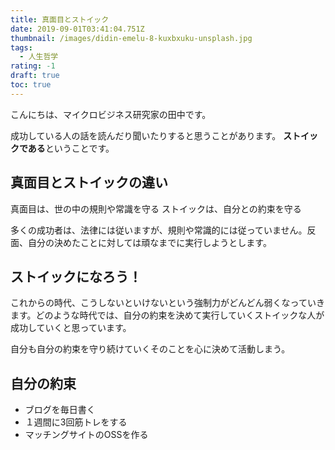 ```yaml
---
title: 真面目とストイック
date: 2019-09-01T03:41:04.751Z
thumbnail: /images/didin-emelu-8-kuxbxuku-unsplash.jpg
tags:
  - 人生哲学
rating: -1
draft: true
toc: true
---
```

こんにちは、マイクロビジネス研究家の田中です。

成功している人の話を読んだり聞いたりすると思うことがあります。
**ストイックである**ということです。

<!--more-->

## 真面目とストイックの違い

真面目は、世の中の規則や常識を守る 
ストイックは、自分との約束を守る 

多くの成功者は、法律には従いますが、規則や常識的には従っていません。反面、自分の決めたことに対しては頑なまでに実行しようとします。 

## ストイックになろう！

これからの時代、こうしないといけないという強制力がどんどん弱くなっていきます。どのような時代では、自分の約束を決めて実行していくストイックな人が成功していくと思っています。

自分も自分の約束を守り続けていくそのことを心に決めて活動しまう。

## 自分の約束

- ブログを毎日書く
- １週間に3回筋トレをする
- マッチングサイトのOSSを作る


